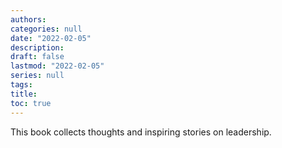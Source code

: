 ```yaml
---
authors:
categories: null
date: "2022-02-05"
description: 
draft: false
lastmod: "2022-02-05"
series: null
tags:
title: 
toc: true
---
```



This book collects thoughts and inspiring stories on leadership.


